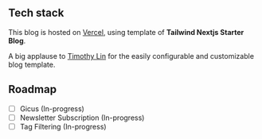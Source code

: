 ## Tech stack

This blog is hosted on [Vercel](https://vercel.com/), using template of **Tailwind Nextjs Starter Blog**.

A big applause to [Timothy Lin](https://twitter.com/timlrxx) for the easily configurable and customizable blog template.

## Roadmap
  - [ ] Gicus (In-progress)
  - [ ] Newsletter Subscription (In-progress)
  - [ ] Tag Filtering (In-progress)
